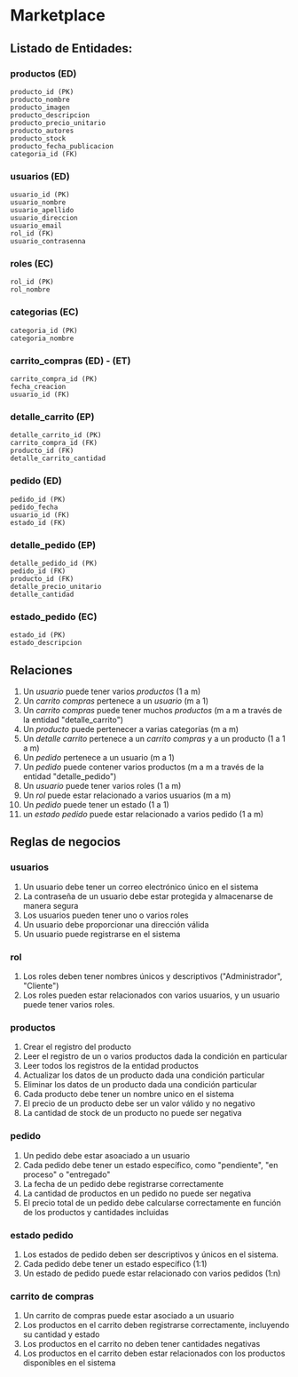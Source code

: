 # Marketplace

## Listado de Entidades:

### productos (ED)

    producto_id (PK)
    producto_nombre
    producto_imagen
    producto_descripcion
    producto_precio_unitario
    producto_autores
    producto_stock
    producto_fecha_publicacion
    categoria_id (FK)


### usuarios (ED)

    usuario_id (PK)
    usuario_nombre
    usuario_apellido
    usuario_direccion
    usuario_email
    rol_id (FK)
    usuario_contrasenna

### roles (EC)

    rol_id (PK)
    rol_nombre


### categorias (EC)

    categoria_id (PK)
    categoria_nombre

### carrito_compras (ED) - (ET)

    carrito_compra_id (PK)
    fecha_creacion
    usuario_id (FK)


### detalle_carrito (EP)

    detalle_carrito_id (PK)
    carrito_compra_id (FK)
    producto_id (FK)
    detalle_carrito_cantidad

### pedido (ED)

    pedido_id (PK)
    pedido_fecha
    usuario_id (FK)
    estado_id (FK)

### detalle_pedido (EP)

    detalle_pedido_id (PK)
    pedido_id (FK)
    producto_id (FK)
    detalle_precio_unitario
    detalle_cantidad

### estado_pedido (EC)

    estado_id (PK)
    estado_descripcion

## Relaciones

1. Un _usuario_ puede tener varios _productos_ (1 a m)
2. Un _carrito compras_ pertenece a un _usuario_ (m a 1)
3. Un _carrito compras_ puede tener muchos _productos_ (m a m a través de la entidad "detalle_carrito")
4. Un _producto_ puede pertenecer a varias categorías (m a m)
5. Un _detalle carrito_ pertenece a un _carrito compras_ y a un producto (1 a 1 a m)
6. Un _pedido_ pertenece a un usuario (m a 1)
7. Un _pedido_ puede contener varios productos (m a m a través de la entidad "detalle_pedido")
8. Un _usuario_ puede tener varios roles (1 a m)
9. Un _rol_ puede estar relacionado a varios usuarios (m a m)
10. Un _pedido_ puede tener un estado (1 a 1)
11. un _estado pedido_ puede estar relacionado a varios pedido (1 a m)

## Reglas de negocios

### usuarios

1. Un usuario debe tener un correo electrónico único en el sistema
2. La contraseña de un usuario debe estar protegida y almacenarse de manera segura
3. Los usuarios pueden tener uno o varios roles
4. Un usuario debe proporcionar una dirección válida
5. Un usuario puede registrarse en el sistema

### rol

1. Los roles deben tener nombres únicos y descriptivos ("Administrador", "Cliente")
2. Los roles pueden estar relacionados con varios usuarios, y un usuario puede tener varios roles.

### productos

1. Crear el registro del producto
2. Leer el registro de un o varios productos dada la condición en particular
3. Leer todos los registros de la entidad productos
4. Actualizar los datos de un producto dada una condición particular
5. Eliminar los datos de un producto dada una condición particular
6. Cada producto debe tener un nombre unico en el sistema
7. El precio de un producto debe ser un valor válido y no negativo
8. La cantidad de stock de un producto no puede ser negativa

### pedido

1. Un pedido debe estar asoaciado a un usuario
2. Cada pedido debe tener un estado específico, como "pendiente", "en proceso" o "entregado"
3. La fecha de un pedido debe registrarse correctamente
4. La cantidad de productos en un pedido no puede ser negativa
5. El precio total de un pedido debe calcularse correctamente en función de los productos y cantidades incluidas

### estado pedido

1. Los estados de pedido deben ser descriptivos y únicos en el sistema.
2. Cada pedido debe tener un estado específico (1:1)
3. Un estado de pedido puede estar relacionado con varios pedidos (1:n)

### carrito de compras

1. Un carrito de compras puede estar asociado a un usuario
2. Los productos en el carrito deben registrarse correctamente, incluyendo su cantidad y estado
3. Los productos en el carrito no deben tener cantidades negativas
4. Los productos en el carrito deben estar relacionados con los productos disponibles en el sistema
